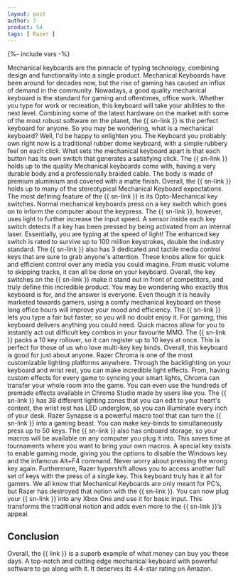 ```yaml
---
layout: post
author: 7
product: 54
tags: [ Razer ]
---
```


{%- include vars -%}

Mechanical keyboards are the pinnacle of typing technology, combining design and functionality into a single product. Mechanical Keyboards have been around for decades now, but the rise of gaming has caused an influx of demand in the community. Nowadays, a good quality mechanical keyboard is the standard for gaming and oftentimes, office work. Whether you type for work or recreation, this keyboard will take your abilities to the next level. Combining some of the latest hardware on the market with some of the most robust software on the planet, the {{ sn-link }} is the perfect keyboard for anyone.
   So you may be wondering, what is a mechanical keyboard? Well, I'd be happy to enlighten you. The Keyboard you probably own right now is a traditional rubber dome keyboard, with a simple rubbery feel on each click. What sets the mechanical keyboard apart is that each button has its own switch that generates a satisfying click. The {{ sn-link }} holds up to the quality Mechanical keyboards come with, having a very durable body and a professionally braided cable. The body is made of premium aluminium and covered with a matte finish. Overall, the {{ sn-link }} holds up to many of the stereotypical Mechanical Keyboard expectations.
   The most defining feature of the {{ sn-link }} is its Opto-Mechanical key switches. Normal mechanical keyboards press on a key switch which goes on to inform the computer about the keypress. The {{ sn-link }}, however, uses light to further increase the input speed. A sensor inside each key switch detects if a key has been pressed by being activated from an internal laser. Essentially, you are typing at the speed of light! The enhanced key switch is rated to survive up to 100 million keystrokes, double the industry standard. The {{ sn-link }} also has 3 dedicated and tactile media control keys that are sure to grab anyone's attention. These knobs allow for quick and efficient control over any media you could imagine. From music volume to skipping tracks, it can all be done on your keyboard. Overall, the key switches on the {{ sn-link }} make it stand out in front of competitors, and truly define this incredible product.
   You may be wondering who exactly this keyboard is for, and the answer is everyone. Even though it is heavily marketed towards gamers, using a comfy mechanical keyboard on those long office hours will improve your mood and efficiency. The {{ sn-link }} lets you type a fair but faster, so you will no doubt enjoy it. For gaming, this keyboard delivers anything you could need. Quick macros allow for you to instantly act out difficult key combos in your favourite MMO. The {{ sn-link }} packs a 10 key rollover, so it can register up to 10 keys at once. This is perfect for those of us who love multi-key key binds. Overall, this keyboard is good for just about anyone.
   Razer Chroma is one of the most customizable lighting platforms anywhere. Through the backlighting on your keyboard and wrist rest, you can make incredible light effects. From, having custom effects for every game to syncing your smart lights, Chroma can transfer your whole room into the game. You can even use the hundreds of premade effects available in Chroma Studio made by users like you. The {{ sn-link }} has 38 different lighting zones that you can edit to your heart's content, the wrist rest has LED underglow, so you can illuminate every inch of your desk.
   Razer Synapse is a powerful macro tool that can turn the {{ sn-link }} into a gaming beast. You can make key-binds to simultaneously press up to 50 keys. The {{ sn-link }} also has onboard storage, so your macros will be available on any computer you plug it into. This saves time at tournaments where you want to bring your own macros. A special key exists to enable gaming mode, giving you the options to disable the Windows key and the infamous Alt+F4 command. Never worry about pressing the wrong key again. Furthermore, Razer hypershift allows you to access another full set of keys with the press of a single key. This keyboard truly has it all for gamers.
   We all know that Mechanical Keyboards are only meant for PC’s, but Razer has destroyed that notion with the {{ sn-link }}. You can now plug your {{ sn-link }} into any Xbox One and use it for basic input. This transforms the traditional notion and adds even more to the {{ sn-link }}’s appeal.

## Conclusion

   Overall, the {{ link }} is a superb example of what money can buy you these days. A top-notch and cutting edge mechanical keyboard with powerful software to go along with it. It deserves its 4.4-star rating on Amazon.
